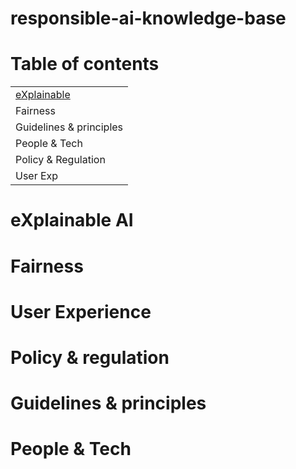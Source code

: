 # responsible-ai-knowledge-base


# Table of contents

|                         |
| ----------------------- |
| [eXplainable](#explainable-ai)             |
| Fairness                |
| Guidelines & principles |
| People & Tech           |
| Policy & Regulation     |
| User Exp                |



<a name="explainable-ai"></a> 
# eXplainable AI

# Fairness

# User Experience

# Policy & regulation

# Guidelines & principles

# People & Tech
